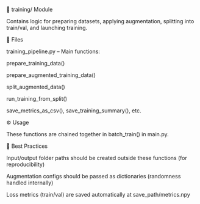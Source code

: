 

🧪 training/ Module

Contains logic for preparing datasets, applying augmentation, splitting into train/val, and launching training.

📂 Files

training_pipeline.py – Main functions:

prepare_training_data()

prepare_augmented_training_data()

split_augmented_data()

run_training_from_split()

save_metrics_as_csv(), save_training_summary(), etc.

⚙️ Usage

These functions are chained together in batch_train() in main.py.

📌 Best Practices

Input/output folder paths should be created outside these functions (for reproducibility)

Augmentation configs should be passed as dictionaries (randomness handled internally)

Loss metrics (train/val) are saved automatically at save_path/metrics.npy
